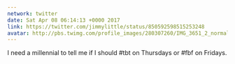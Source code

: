```yaml
---
network: twitter
date: Sat Apr 08 06:14:13 +0000 2017
link: https://twitter.com/jimmylittle/status/850592598515253248
avatar: http://pbs.twimg.com/profile_images/280307260/IMG_3651_2_normal.jpg
---
```


I need a millennial to tell me if I should #tbt on Thursdays or #fbf on Fridays.
